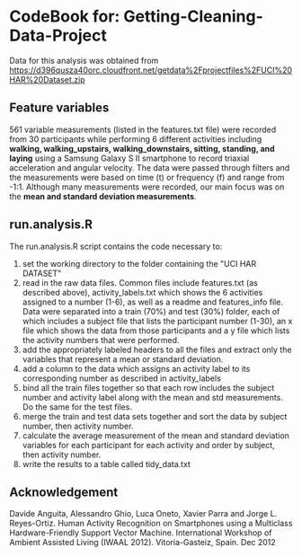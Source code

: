 # CodeBook for: Getting-Cleaning-Data-Project
Data for this analysis was obtained from https://d396qusza40orc.cloudfront.net/getdata%2Fprojectfiles%2FUCI%20HAR%20Dataset.zip  

## Feature variables
561 variable measurements (listed in the features.txt file) were recorded from 30 participants while performing 6 different activities including **walking, walking_upstairs, walking_downstairs, sitting, standing, and laying** using a Samsung Galaxy S II smartphone to record triaxial acceleration and angular velocity.  The data were passed through filters and the measurements were based on time (t) or frequency (f) and range from -1:1.  Although many measurements were recorded, our main focus was on the **mean and standard deviation measurements**.

## run.analysis.R

The run.analysis.R script contains the code necessary to: 

1. set the working directory to the folder containing the "UCI HAR DATASET" 
2. read in the raw data files. Common files include features.txt (as described above), activity_labels.txt which shows the 6 activities    assigned to a number (1-6), as well as a readme and features_info file.  Data were separated into a train (70%) and test (30%) folder, each of which includes a subject file that lists the participant number (1-30), an x file which shows the data from those participants and a y file which lists the activity numbers that were performed.
3. add the appropriately labeled headers to all the files and extract only the variables that represent a mean or standard deviation.
4. add a column to the data which assigns an activity label to its corresponding number as described in activity_labels
5. bind all the train files together so that each row includes the subject number and activity label along with the mean and std measurements. Do the same for the test files.
6. merge the train and test data sets together and sort the data by subject number, then activity number.
7. calculate the average measurement of the mean and standard deviation variables for each participant for each activity and order by subject, then activity number.
8. write the results to a table called tidy_data.txt


## Acknowledgement
Davide Anguita, Alessandro Ghio, Luca Oneto, Xavier Parra and Jorge L. Reyes-Ortiz. Human Activity Recognition on Smartphones using a Multiclass Hardware-Friendly Support Vector Machine. International Workshop of Ambient Assisted Living (IWAAL 2012). Vitoria-Gasteiz, Spain. Dec 2012
